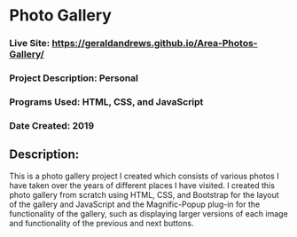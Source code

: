 # Photo Gallery
### Live Site: https://geraldandrews.github.io/Area-Photos-Gallery/

### Project Description: Personal
### Programs Used: HTML, CSS, and JavaScript
### Date Created: 2019

## Description:
This is a photo gallery project I created which consists of various photos I have taken over the years of different places I have visited. I created this photo gallery from scratch using HTML, CSS, and Bootstrap for the layout of the gallery and JavaScript and the Magnific-Popup plug-in for the functionality of the gallery, such as displaying larger versions of each image and functionality of the previous and next buttons.
